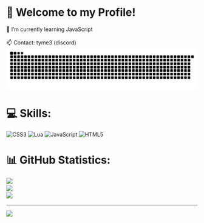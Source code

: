# 🚪 Welcome to my Profile!
🎈 I’m currently learning JavaScript<br><br>📫 Contact: tyme3 (discord)<br>
![](https://raw.githubusercontent.com/don-cryptus/don-cryptus/output/github-contribution-grid-snake-dark.svg#gh-dark-mode-only)

# 💻 Skills:
![CSS3](https://img.shields.io/badge/css3-%231572B6.svg?style=for-the-badge&logo=css3&logoColor=white) ![Lua](https://img.shields.io/badge/lua-%232C2D72.svg?style=for-the-badge&logo=lua&logoColor=white) ![JavaScript](https://img.shields.io/badge/javascript-%23323330.svg?style=for-the-badge&logo=javascript&logoColor=%23F7DF1E) ![HTML5](https://img.shields.io/badge/adobephotoshop-%2331A8FF.svg?style=for-the-badge&logo=adobephotoshop&logoColor=white)
# 📊 GitHub Statistics:
![](https://github-readme-stats.vercel.app/api?username=tyymek&theme=dark&hide_border=false&include_all_commits=false&count_private=false)<br/>
![](https://github-readme-streak-stats.herokuapp.com/?user=tyymek&theme=dark&hide_border=false)<br/>
![](https://github-readme-stats.vercel.app/api/top-langs/?username=tyymek&theme=dark&hide_border=false&include_all_commits=false&count_private=false&layout=compact)

---
[![](https://visitcount.itsvg.in/api?id=tyymek&icon=0&color=0)](https://visitcount.itsvg.in)
